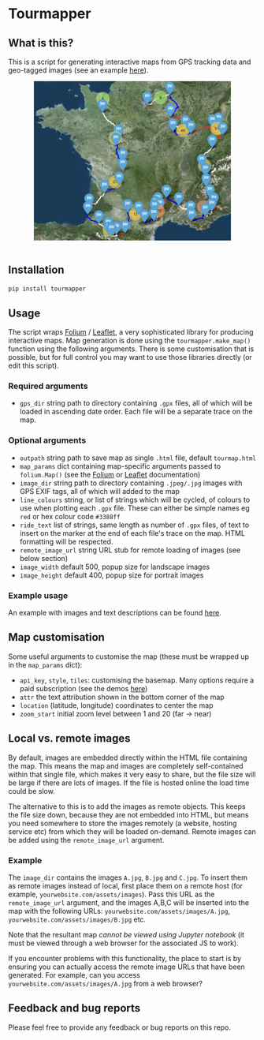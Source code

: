 # Tourmapper 

## What is this?

This is a script for generating interactive maps from GPS tracking data and geo-tagged images (see an example [here](https://tomfrankkirk.github.io/tour_maps/tdf.html)). 

<a href="https://tomfrankkirk.github.io/tour_maps/tdf.html">
<img title="Example map" src="demo.png" width="400px" style="display:block; margin:auto;"></a><br>

## Installation 

```
pip install tourmapper 
```

## Usage 

The script wraps [Folium](http://python-visualization.github.io/folium/modules.html#module-folium.map) / [Leaflet](https://leafletjs.com/SlavaUkraini/reference.html), a very sophisticated library for producing interactive maps. Map generation is done using the `tourmapper.make_map()` function using the following arguments. There is some customisation that is possible, but for full control you may want to use those libraries directly (or edit this script). 

### Required arguments 

- `gps_dir` string path to directory containing `.gpx` files, all of which will be loaded in ascending date order. Each file will be a separate trace on the map. 

### Optional arguments 
- `outpath` string path to save map as single `.html` file, default `tourmap.html`
- `map_params` dict containing map-specific arguments passed to `folium.Map()` (see the [Folium](http://python-visualization.github.io/folium/modules.html#module-folium.map) or [Leaflet](https://leafletjs.com/SlavaUkraini/reference.html) documentation)
- `image_dir` string path to directory containing `.jpeg/.jpg` images with GPS EXIF tags, all of which will added to the map
- `line_colours` string, or list of strings which will be cycled, of colours to use when plotting each `.gpx` file. These can either be simple names eg `red` or hex colour code `#3388ff`
- `ride_text` list of strings, same length as number of `.gpx` files, of text to insert on the marker at the end of each file's trace on the map. HTML formatting will be respected. 
- `remote_image_url` string URL stub for remote loading of images (see below section)
- `image_width` default 500, popup size for landscape images
- `image_height` default 400, popup size for portrait images 

### Example usage 

An example with images and text descriptions can be found [here](https://github.com/tomfrankkirk/tour_maps/blob/master/tdf/france.ipynb). 

## Map customisation 

Some useful arguments to customise the map (these must be wrapped up in the `map_params` dict): 

- `api_key`, `style`, `tiles`: customising the basemap. Many options require a paid subscription (see the demos [here](https://github.com/leaflet-extras/leaflet-providers))
- `attr` the text attribution shown in the bottom corner of the map 
- `location` (latitude, longitude) coordinates to center the map
- `zoom_start` initial zoom level between 1 and 20 (far -> near)

## Local vs. remote images 

By default, images are embedded directly within the HTML file containing the map. This means the map and images are completely self-contained within that single file, which makes it very easy to share, but the file size will be large if there are lots of images. If the file is hosted online the load time could be slow.  

The alternative to this is to add the images as remote objects. This keeps the file size down, because they are not embedded into HTML, but means you need somewhere to store the images remotely (a website, hosting service etc) from which they will be loaded on-demand. Remote images can be added using the `remote_image_url` argument. 

### Example

The `image_dir` contains the images `A.jpg`, `B.jpg` and `C.jpg`. To insert them as remote images instead of local, first place them on a remote host (for example, `yourwebsite.com/assets/images`). Pass this URL as the `remote_image_url` argument, and the images A,B,C will be inserted into the map with the following URLs: `yourwebsite.com/assets/images/A.jpg`, `yourwebsite.com/assets/images/B.jpg` etc. 

Note that the resultant map *cannot be viewed using Jupyter notebook* (it must be viewed through a web browser for the associated JS to work). 

If you encounter problems with this functionality, the place to start is by ensuring you can actually access the remote image URLs that have been generated. For example, can you access `yourwebsite.com/assets/images/A.jpg` from a web browser?

## Feedback and bug reports 

Please feel free to provide any feedback or bug reports on this repo. 
